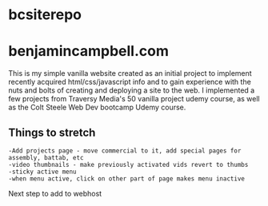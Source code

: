 # bcsiterepo
# benjamincampbell.com

This is my simple vanilla website created as an initial project to implement recently acquired html/css/javascript info and to gain experience with the nuts and bolts of creating and deploying a site to the web. I implemented a few projects from Traversy Media's 50 vanilla project udemy course, as well as the Colt Steele Web Dev bootcamp Udemy course. 

## Things to stretch
    -Add projects page - move commercial to it, add special pages for assembly, battab, etc
    -video thumbnails - make previously activated vids revert to thumbs
    -sticky active menu
    -when menu active, click on other part of page makes menu inactive 

Next step to add to webhost